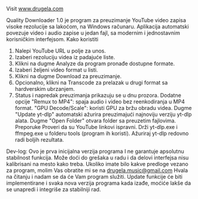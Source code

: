 Visit www.drugela.com

  Quality Downloader 1.0
je program za preuzimanje YouTube video zapisa visoke rezolucije sa lakoćom, na Windows računaru. 
Aplikacija automatski povezuje video i audio zapise u jedan fajl, sa modernim i jednostavnim korisničkim interfejsom.
Kako koristiti
1. Nalepi YouTube URL u polje za unos.
2. Izaberi rezoluciju videa iz padajuće liste.
3. Klikni na dugme Analyze da program pronađe dostupne formate.
4. Izaberi željeni video format u listi.
5. Klikni na dugme Download za preuzimanje.
6. Opcionalno, klikni na Transcode za prelazak u drugi format sa hardverskim ubrzanjem.
7. Status i napredak preuzimanja prikazuju se u dnu prozora.
Dodatne opcije
"Remux to MP4": spaja audio i video bez reenkodiranja u MP4 format.
"GPU Decode/Scale": koristi GPU za bržu obradu videa.
Dugme "Update yt-dlp" automatski ažurira preuzimajući najnoviju verziju yt-dlp alata.
Dugme "Open Folder" otvara folder sa preuzetim fajlovima.
Preporuke
Proveri da su YouTube linkovi ispravni.
Drži yt-dlp.exe i ffmpeg.exe u folderu tools (program ih koristi).
Ažuriraj yt-dlp redovno radi boljih rezultata.

Dev-log:
Ovo je prva inicijalna verzija programa I ne garantuje apsolutnu stabilnost funkcija. Može doći do grešaka u radu i da delovi interfejsa nisu kalibrisani na mesto kako treba. Ukoliko imate bilo kakve predloge vezano za program, molim Vas obratite mi se na drugela.music@gmail.com 
Hvala na čitanju i nadam se da će Vam program služiti. Update funkcije će biti implementirane i svaka nova verzija programa kada izađe, moćiće lakše da se unapredi i integriše za stabilniji rad.
